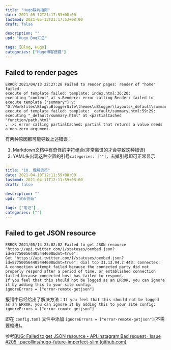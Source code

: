 ```yaml
---
title: "Hugo踩坑指南"
date: 2021-05-12T21:17:53+08:00
lastmod: 2021-05-13T21:17:53+08:00
draft: false

description: ""
upd: "Hugo Bug汇总"

tags: [Blog, Hugo]
categories: ["Hugo博客搭建"]
---
```


## Failed to render pages

```
ERROR 2021/04/13 22:27:28 Failed to render pages: render of "home" failed: 
execute of template failed: template: index.html:36:20: 
executing "content" at <.Render>: error calling Render: failed to execute template ["summary"] v: 
"D:\Workfiles\Blog\uBloggerSite\themes\uBlogger\layouts\_default\summary.html:59:29": execute of template failed: template: _default/summary.html:59:29: 
executing "_default/summary.html" at <partialCached "function/path.html" 
. .>: error calling partialCached: partial that returns a value needs a non-zero argument.
```

有两种原因都可能导致上述错误：

1. Markdown文档中有奇怪的字符组合(非常离谱的才会导致这种错误)
2. YAML头出现这种空置的引号`categories: [""]`，去掉引号即可正常显示

```yaml
---
title: "10. 理解货币"
date: 2021-04-10T12:11:59+08:00
lastmod: 2021-04-11T12:11:59+08:00
draft: false

description: ""
upd: "货币创造"

tags: ["笔记"]
categories: [""]
---
```

## Failed to get JSON resource

```
ERROR 2021/05/14 23:02:02 Failed to get JSON resource "https://api.twitter.com/1/statuses/oembed.json?id=877500564405444608&dnt=true": 
Get "https://api.twitter.com/1/statuses/oembed.json?id=877500564405444608&dnt=true": dial tcp 31.13.94.7:443: connectex: 
A connection attempt failed because the connected party did not properly respond after a period of time, or established connection failed because connected host has failed to respond.
If you feel that this should not be logged as an ERROR, you can ignore it by adding this to your site config:
ignoreErrors = ["error-remote-getjson"]
```

报错中已经给出了解决方法：`If you feel that this should not be logged as an ERROR, you can ignore it by adding this to your site config: ignoreErrors = ["error-remote-getjson"]`

即在 `config.toml` 文件中添加 `ignoreErrors = ["error-remote-getjson"]`(不需要缩进)。

参考[BUG: Failed to get JSON resource - API.instagram Bad request · Issue #205 · pacollins/hugo-future-imperfect-slim (github.com)](https://github.com/pacollins/hugo-future-imperfect-slim/issues/205)

